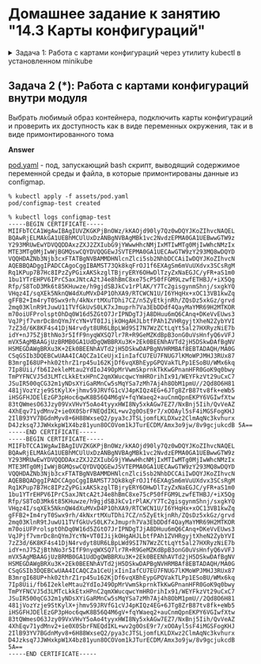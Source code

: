 # Домашнее задание к занятию "14.3 Карты конфигураций"

<details>
<summary>Задача 1: Работа с картами конфигураций через утилиту kubectl в установленном minikube</summary>

## Задача 1: Работа с картами конфигураций через утилиту kubectl в установленном minikube

Выполните приведённые команды в консоли. Получите вывод команд. Сохраните
задачу 1 как справочный материал.

### Как создать карту конфигураций?

```
kubectl create configmap nginx-config --from-file=nginx.conf
kubectl create configmap domain --from-literal=name=netology.ru
```

### Как просмотреть список карт конфигураций?

```
kubectl get configmaps
kubectl get configmap
```

### Как просмотреть карту конфигурации?

```
kubectl get configmap nginx-config
kubectl describe configmap domain
```

### Как получить информацию в формате YAML и/или JSON?

```
kubectl get configmap nginx-config -o yaml
kubectl get configmap domain -o json
```

### Как выгрузить карту конфигурации и сохранить его в файл?

```
kubectl get configmaps -o json > configmaps.json
kubectl get configmap nginx-config -o yaml > nginx-config.yml
```

### Как удалить карту конфигурации?

```
kubectl delete configmap nginx-config
```

### Как загрузить карту конфигурации из файла?

```
kubectl apply -f nginx-config.yml
```

</details>

## Задача 2 (*): Работа с картами конфигураций внутри модуля

Выбрать любимый образ контейнера, подключить карты конфигураций и проверить
их доступность как в виде переменных окружения, так и в виде примонтированного
тома

**Answer**

[pod.yaml](assets/pod.yaml) - под, запускающий bash скрипт, выводящий содержимое переменной среды и файла, в которые примонтированы данные из configmap.

```console
% kubectl apply -f assets/pod.yaml
pod/configmap-test created

% kubectl logs configmap-test
-----BEGIN CERTIFICATE----- MIIFbTCCA1WgAwIBAgIUVZKGKPjBnOWz/kKAOjd90ly7Qz0wDQYJKoZIhvcNAQEL BQAwRjELMAkGA1UEBhMCUlUxDzANBgNVBAgMBk1vc2NvdzEPMA0GA1UEBwwGTW9z Y293MRUwEwYDVQQDDAxzZXJ2ZXIubG9jYWwwHhcNMjIxMTIwMTg0MjIwWhcNMzIx MTE3MTg0MjIwWjBGMQswCQYDVQQGEwJSVTEPMA0GA1UECAwGTW9zY293MQ8wDQYD VQQHDAZNb3Njb3cxFTATBgNVBAMMDHNlcnZlci5sb2NhbDCCAiIwDQYJKoZIhvcN AQEBBQADggIPADCCAgoCggIBAMST73Qk8kqFrOJ1f6EXAgSm6mVuUXdvx3SCsRgM Rq1KPup7B7Hc8IPzZyPGixAKSkzglTBjryERY6OHwDlTzyZxNaEGJC/yFR+aS1m0 1bu1YTrEHPV6IPrC5axJNtcA2tJ4e8hBmC8xe75cP50fFGM9LzwfETHBJ/+iX5Qg Rfp/S8ToD3Mk6t85KHuwze/h9gjdSBJkCv1rPlAK/Y7Tc2gisgynmShnj/sxgkYQ VHqz4I/sqXEk5NknQW4dXuMVxD4P1OhXA9/RTCWCN1U/I6YHqHx+xOC13VB1kwZq gFFB2+Im4ryT0Swx9rh/4kNxrtMXuTDhi7CZ/n5ZyEtkjnRh/ZQsDz5xkGz/grvd 2mq03KlnR9tJuwU11TVfGkUvS0LK7xJmuprh7Va3EbDDdf4QayMaYMR69H2MTKOR m70oiUFProlsptOhDq0W16d5ZGtO7JrIPNDgTJjA8DHuu6mQ6CAnq+DKeVvEUws3 VqJPjf7vmrDc8nQYmJYcYN+VT0IJijkOHgAHJLbtfPAh1ZVHRgyjtXheN2ZybYVI 7zZ3d/6K8KF4s41DjN4rvdyt8UR6LBpLWd9SI7N7WzZCtLqYt5al27HXRyzNiE7b idY+nJ75ZjBthNo3r5IfF9nyqWXSQ7lr7R+R9GeMZKdBpB3onG0uVsHnfyQ6vVFJ mVX5AgMBAAGjUzBRMB0GA1UdDgQWBBRXu3K+2Ek0BEENhAVTd2jH5DSkwDAfBgNV HSMEGDAWgBRXu3K+2Ek0BEENhAVTd2jH5DSkwDAPBgNVHRMBAf8EBTADAQH/MA0G CSqGSIb3DQEBCwUAA4ICAQCZa1CeUjxIinIafCU7EU7FNUG7lKMoWPJMHJ3RUx87 B3mrgI68UP+hk02thrZ1rp45u162KjDf6vqXBhEypGPQVakTLPp1ESoBU/WMx6kq 7Ip8Uii/fb6I2ekleMtau2YdIoJ49OpMrVwmSkprnkTkKwGPnanHFR0GoK9q0bwy TmPYFNCVJ5d3LMTcLkkEtxHPnC2qmXWucqwcYmHROrihIx91/WEYFkzVt29uCxC7 JSuIR500qCG32m1yNDsXYiGaRMnCw5sMqYSa7zMh7Aj4h8ObM1pmU//2Qd8O6H81 481jVozYzje9StKylX+jhmv59JRVfG1cVJ4pKIQz4EG+6JTg8ZrB87tv8fk+eWb5 iHSGFHJDElEzGP3pHoc6qwK8B56Q4M6gV+fqYWaeq2+auCnmQpnEKPY6VGIwfXtw 83tQWmesO63Jzy09VxVHvY5oAo4tyyxHWI8Ny5xkAGw7EZ7/NxBnj5Iih/QvVeAZ 4XhEqv71ydMnv2+ie0X0SbrFNEQdIKL+wv2g0OsE9r7/xOOAyl5sF4iMGSFogKHJ 2IlB93YV7BGdnMyv8+6H88WxseQ2/pya3cJTSLjomfLKLDXwz2ClmAqNc3kvhurx D4Jzksq7JJWHxkpW1X4bz81yun8OCOVom1kJTurECDM/Amx3o9jw/8v9gcjukcdB 5A== -----END CERTIFICATE-----
-----BEGIN CERTIFICATE-----
MIIFbTCCA1WgAwIBAgIUVZKGKPjBnOWz/kKAOjd90ly7Qz0wDQYJKoZIhvcNAQEL
BQAwRjELMAkGA1UEBhMCUlUxDzANBgNVBAgMBk1vc2NvdzEPMA0GA1UEBwwGTW9z
Y293MRUwEwYDVQQDDAxzZXJ2ZXIubG9jYWwwHhcNMjIxMTIwMTg0MjIwWhcNMzIx
MTE3MTg0MjIwWjBGMQswCQYDVQQGEwJSVTEPMA0GA1UECAwGTW9zY293MQ8wDQYD
VQQHDAZNb3Njb3cxFTATBgNVBAMMDHNlcnZlci5sb2NhbDCCAiIwDQYJKoZIhvcN
AQEBBQADggIPADCCAgoCggIBAMST73Qk8kqFrOJ1f6EXAgSm6mVuUXdvx3SCsRgM
Rq1KPup7B7Hc8IPzZyPGixAKSkzglTBjryERY6OHwDlTzyZxNaEGJC/yFR+aS1m0
1bu1YTrEHPV6IPrC5axJNtcA2tJ4e8hBmC8xe75cP50fFGM9LzwfETHBJ/+iX5Qg
Rfp/S8ToD3Mk6t85KHuwze/h9gjdSBJkCv1rPlAK/Y7Tc2gisgynmShnj/sxgkYQ
VHqz4I/sqXEk5NknQW4dXuMVxD4P1OhXA9/RTCWCN1U/I6YHqHx+xOC13VB1kwZq
gFFB2+Im4ryT0Swx9rh/4kNxrtMXuTDhi7CZ/n5ZyEtkjnRh/ZQsDz5xkGz/grvd
2mq03KlnR9tJuwU11TVfGkUvS0LK7xJmuprh7Va3EbDDdf4QayMaYMR69H2MTKOR
m70oiUFProlsptOhDq0W16d5ZGtO7JrIPNDgTJjA8DHuu6mQ6CAnq+DKeVvEUws3
VqJPjf7vmrDc8nQYmJYcYN+VT0IJijkOHgAHJLbtfPAh1ZVHRgyjtXheN2ZybYVI
7zZ3d/6K8KF4s41DjN4rvdyt8UR6LBpLWd9SI7N7WzZCtLqYt5al27HXRyzNiE7b
idY+nJ75ZjBthNo3r5IfF9nyqWXSQ7lr7R+R9GeMZKdBpB3onG0uVsHnfyQ6vVFJ
mVX5AgMBAAGjUzBRMB0GA1UdDgQWBBRXu3K+2Ek0BEENhAVTd2jH5DSkwDAfBgNV
HSMEGDAWgBRXu3K+2Ek0BEENhAVTd2jH5DSkwDAPBgNVHRMBAf8EBTADAQH/MA0G
CSqGSIb3DQEBCwUAA4ICAQCZa1CeUjxIinIafCU7EU7FNUG7lKMoWPJMHJ3RUx87
B3mrgI68UP+hk02thrZ1rp45u162KjDf6vqXBhEypGPQVakTLPp1ESoBU/WMx6kq
7Ip8Uii/fb6I2ekleMtau2YdIoJ49OpMrVwmSkprnkTkKwGPnanHFR0GoK9q0bwy
TmPYFNCVJ5d3LMTcLkkEtxHPnC2qmXWucqwcYmHROrihIx91/WEYFkzVt29uCxC7
JSuIR500qCG32m1yNDsXYiGaRMnCw5sMqYSa7zMh7Aj4h8ObM1pmU//2Qd8O6H81
481jVozYzje9StKylX+jhmv59JRVfG1cVJ4pKIQz4EG+6JTg8ZrB87tv8fk+eWb5
iHSGFHJDElEzGP3pHoc6qwK8B56Q4M6gV+fqYWaeq2+auCnmQpnEKPY6VGIwfXtw
83tQWmesO63Jzy09VxVHvY5oAo4tyyxHWI8Ny5xkAGw7EZ7/NxBnj5Iih/QvVeAZ
4XhEqv71ydMnv2+ie0X0SbrFNEQdIKL+wv2g0OsE9r7/xOOAyl5sF4iMGSFogKHJ
2IlB93YV7BGdnMyv8+6H88WxseQ2/pya3cJTSLjomfLKLDXwz2ClmAqNc3kvhurx
D4Jzksq7JJWHxkpW1X4bz81yun8OCOVom1kJTurECDM/Amx3o9jw/8v9gcjukcdB
5A==
-----END CERTIFICATE-----
```